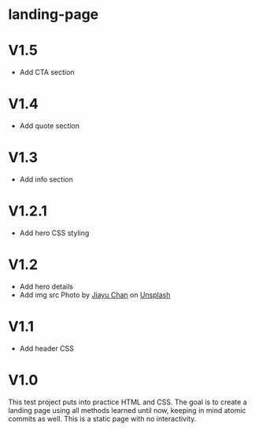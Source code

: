 # landing-page
<h1>V1.5</h1>
<ul>
<li> Add CTA section
</li>
</ul>

<h1>V1.4</h1>
<ul>
<li> Add quote section
</li>
</ul>

<h1>V1.3</h1>
<ul>
<li> Add info section
</li>
</ul>

<h1>V1.2.1</h1>
<ul>
<li> Add hero CSS styling
</li>
</ul>

<h1>V1.2</h1>
<ul>
<li> Add hero details
</li>
<li> Add img src Photo by <a href="https://unsplash.com/@soda_chan?utm_content=creditCopyText&utm_medium=referral&utm_source=unsplash">Jiayu Chan</a> on <a href="https://unsplash.com/photos/a-large-white-building-with-a-gold-roof-fcpvx4xaVfQ?utm_content=creditCopyText&utm_medium=referral&utm_source=unsplash">Unsplash</a>
  
</li>
</ul>

<h1>V1.1</h1>
<ul>
<li> Add header CSS
</li>
</ul>

<h1>V1.0</h1>
This test project puts into practice HTML and CSS. The goal is to create a landing page using all methods learned until now, keeping in mind atomic commits as well. This is a static page with no interactivity. 